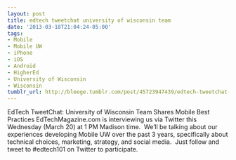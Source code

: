 ```yaml
---
layout: post
title: edtech tweetchat university of wisconsin team
date: '2013-03-18T21:04:24-05:00'
tags:
- Mobile
- Mobile UW
- iPhone
- iOS
- Android
- HigherEd
- University of Wisconsin
- Wisconsin
tumblr_url: http://bleege.tumblr.com/post/45723947439/edtech-tweetchat-university-of-wisconsin-team
---
```

EdTech TweetChat: University of Wisconsin Team Shares Mobile Best Practices
EdTechMagazine.com is interviewing us via Twitter this Wednesday (March 20) at 1 PM Madison time.  We’ll be talking about our experiences developing Mobile UW over the past 3 years, specifically about technical choices, marketing, strategy, and social media.  Just follow and tweet to #edtech101 on Twitter to participate.
